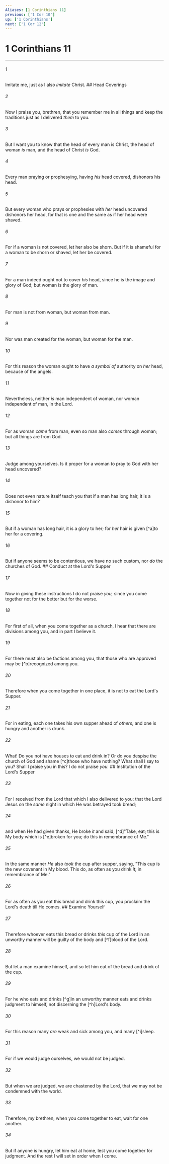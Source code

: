 ```yaml
---
Aliases: [1 Corinthians 11]
previous: ['1 Cor 10']
up: ['1 Corinthians']
next: ['1 Cor 12']
---
```

# 1 Corinthians 11

***


###### 1 
Imitate me, just as I also _imitate_ Christ. ## Head Coverings 

###### 2 
Now I praise you, brethren, that you remember me in all things and keep the traditions just as I delivered _them_ to you. 

###### 3 
But I want you to know that the head of every man is Christ, the head of woman _is_ man, and the head of Christ _is_ God. 

###### 4 
Every man praying or prophesying, having _his_ head covered, dishonors his head. 

###### 5 
But every woman who prays or prophesies with _her_ head uncovered dishonors her head, for that is one and the same as if her head were shaved. 

###### 6 
For if a woman is not covered, let her also be shorn. But if it is shameful for a woman to be shorn or shaved, let her be covered. 

###### 7 
For a man indeed ought not to cover _his_ head, since he is the image and glory of God; but woman is the glory of man. 

###### 8 
For man is not from woman, but woman from man. 

###### 9 
Nor was man created for the woman, but woman for the man. 

###### 10 
For this reason the woman ought to have _a symbol of_ authority on _her_ head, because of the angels. 

###### 11 
Nevertheless, neither _is_ man independent of woman, nor woman independent of man, in the Lord. 

###### 12 
For as woman _came_ from man, even so man also _comes_ through woman; but all things are from God. 

###### 13 
Judge among yourselves. Is it proper for a woman to pray to God with her head uncovered? 

###### 14 
Does not even nature itself teach you that if a man has long hair, it is a dishonor to him? 

###### 15 
But if a woman has long hair, it is a glory to her; for _her_ hair is given [^a]to her for a covering. 

###### 16 
But if anyone seems to be contentious, we have no such custom, nor _do_ the churches of God. ## Conduct at the Lord's Supper 

###### 17 
Now in giving these instructions I do not praise _you,_ since you come together not for the better but for the worse. 

###### 18 
For first of all, when you come together as a church, I hear that there are divisions among you, and in part I believe it. 

###### 19 
For there must also be factions among you, that those who are approved may be [^b]recognized among you. 

###### 20 
Therefore when you come together in one place, it is not to eat the Lord's Supper. 

###### 21 
For in eating, each one takes his own supper ahead of _others;_ and one is hungry and another is drunk. 

###### 22 
What! Do you not have houses to eat and drink in? Or do you despise the church of God and shame [^c]those who have nothing? What shall I say to you? Shall I praise you in this? I do not praise _you._ ## Institution of the Lord's Supper 

###### 23 
For I received from the Lord that which I also delivered to you: that the Lord Jesus on the _same_ night in which He was betrayed took bread; 

###### 24 
and when He had given thanks, He broke _it_ and said, [^d]"Take, eat; this is My body which is [^e]broken for you; do this in remembrance of Me." 

###### 25 
In the same manner _He_ also _took_ the cup after supper, saying, "This cup is the new covenant in My blood. This do, as often as you drink _it,_ in remembrance of Me." 

###### 26 
For as often as you eat this bread and drink this cup, you proclaim the Lord's death till He comes. ## Examine Yourself 

###### 27 
Therefore whoever eats this bread or drinks _this_ cup of the Lord in an unworthy manner will be guilty of the body and [^f]blood of the Lord. 

###### 28 
But let a man examine himself, and so let him eat of the bread and drink of the cup. 

###### 29 
For he who eats and drinks [^g]in an unworthy manner eats and drinks judgment to himself, not discerning the [^h]Lord's body. 

###### 30 
For this reason many _are_ weak and sick among you, and many [^i]sleep. 

###### 31 
For if we would judge ourselves, we would not be judged. 

###### 32 
But when we are judged, we are chastened by the Lord, that we may not be condemned with the world. 

###### 33 
Therefore, my brethren, when you come together to eat, wait for one another. 

###### 34 
But if anyone is hungry, let him eat at home, lest you come together for judgment. And the rest I will set in order when I come.
